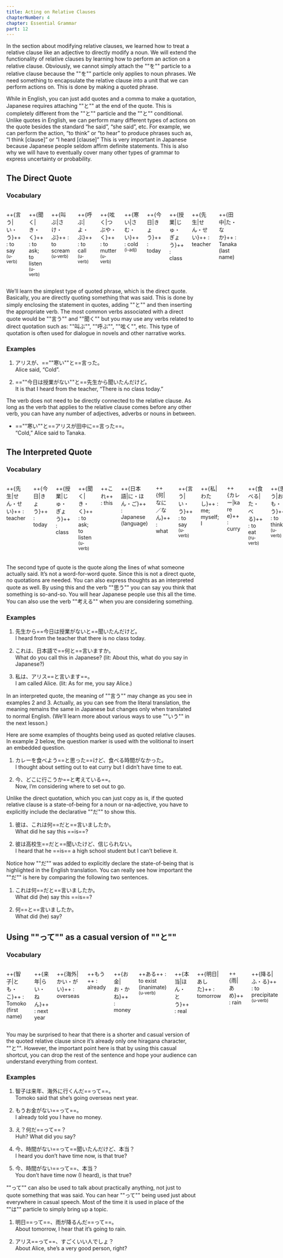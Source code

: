 ```yaml
---
title: Acting on Relative Clauses
chapterNumber: 4
chapter: Essential Grammar
part: 12
---
```


In the section about modifying relative clauses, we learned how to treat a relative clause like an adjective to directly modify a noun. We will extend the functionality of relative clauses by learning how to perform an action on a relative clause. Obviously, we cannot simply attach the ""を"" particle to a relative clause because the ""を"" particle only applies to noun phrases. We need something to encapsulate the relative clause into a unit that we can perform actions on. This is done by making a quoted phrase.

While in English, you can just add quotes and a comma to make a quotation, Japanese requires attaching ""と"" at the end of the quote. This is completely different from the ""と"" particle and the ""と"" conditional. Unlike quotes in English, we can perform many different types of actions on the quote besides the standard “he said”, “she said”, etc. For example, we can perform the action, “to think” or “to hear” to produce phrases such as, “I think [clause]” or “I heard [clause]” This is very important in Japanese because Japanese people seldom affirm definite statements. This is also why we will have to eventually cover many other types of grammar to express uncertainty or probability.

## The Direct Quote

### Vocabulary

<div class="columns">

++{言う|い・う}++
: to say <sup>(u-verb)</sup>

++{聞く|き・く}++
: to ask; to listen <sup>(u-verb)</sup>

++{叫ぶ|さけ・ぶ}++
: to scream <sup>(u-verb)</sup>

++{呼ぶ|よ・ぶ}++
: to call <sup>(u-verb)</sup>

++{呟く|つぶや・く}++
: to mutter <sup>(u-verb)</sup>

++{寒い|さむ・い}++
: cold <sup>(i-adj)</sup>

++{今日|きょう}++
: today

++{授業|じゅ・ぎょう}++
: class

++{先生|せん・せい}++
: teacher

++{田中|た・なか}++
: Tanaka (last name)

</div>

We’ll learn the simplest type of quoted phrase, which is the direct quote. Basically, you are directly quoting something that was said. This is done by simply enclosing the statement in quotes, adding ""と"" and then inserting the appropriate verb. The most common verbs associated with a direct quote would be ""言う"" and ""聞く"" but you may use any verbs related to direct quotation such as: ""叫ぶ"", ""呼ぶ"", ""呟く"", etc. This type of quotation is often used for dialogue in novels and other narrative works.

### Examples

1. アリスが、==""寒い""と==言った。  
   Alice said, “Cold”.

1. ==""今日は授業がない""と==先生から聞いたんだけど。  
   It is that I heard from the teacher, “There is no class today.”

The verb does not need to be directly connected to the relative clause. As long as the verb that applies to the relative clause comes before any other verb, you can have any number of adjectives, adverbs or nouns in between.

- ==""寒い""と==アリスが田中に==言った==。  
   “Cold,” Alice said to Tanaka.

## The Interpreted Quote

### Vocabulary

<div class="columns">

++{先生|せん・せい}++
: teacher

++{今日|きょう}++
: today

++{授業|じゅ・ぎょう}++
: class

++{聞く|き・く}++
: to ask; to listen <sup>(u-verb)</sup>

++これ++
: this

++{日本語|に・ほん・ご}++
: Japanese (language)

++{何|なに／なん}++
: what

++{言う|い・う}++
: to say <sup>(u-verb)</sup>

++{私|わたし}++
: me; myself; I

++{カレー|ka re e}++
: curry

++{食べる|た・べる}++
: to eat <sup>(ru-verb)</sup>

++{思う|おも・う}++
: to think <sup>(u-verb)</sup>

++{時間|じ・かん}++
: time

++{今|いま}++
: now

++どこ++
: where

++{行く|い・く}++
: to go <sup>(u-verb)</sup>

++{考える|かんが・える}++
: to think <sup>(ru-verb)</sup>

++{彼|かれ}++
: he; boyfriend

++{高校生|こう・こう・せい}++
: high school student

++{信じる|しん・じる}++
: to believe <sup>(ru-verb)</sup>

</div>

The second type of quote is the quote along the lines of what someone actually said. It’s not a word-for-word quote. Since this is not a direct quote, no quotations are needed. You can also express thoughts as an interpreted quote as well. By using this and the verb ""思う"" you can say you think that something is so-and-so. You will hear Japanese people use this all the time. You can also use the verb ""考える"" when you are considering something.

### Examples

1. 先生から==今日は授業がないと==聞いたんだけど。  
   I heard from the teacher that there is no class today.

1. これは、日本語で==何と==言いますか。  
   What do you call this in Japanese? (lit: About this, what do you say in Japanese?)

1. 私は、アリス==と言います==。  
   I am called Alice. (lit: As for me, you say Alice.)

In an interpreted quote, the meaning of ""言う"" may change as you see in examples 2 and 3. Actually, as you can see from the literal translation, the meaning remains the same in Japanese but changes only when translated to normal English. (We’ll learn more about various ways to use ""いう"" in the next lesson.)

Here are some examples of thoughts being used as quoted relative clauses. In example 2 below, the question marker is used with the volitional to insert an embedded question.

1. カレーを食べよう==と思った==けど、食べる時間がなかった。  
   I thought about setting out to eat curry but I didn’t have time to eat.

1. 今、どこに行こうか==と考えている==。  
   Now, I’m considering where to set out to go.

Unlike the direct quotation, which you can just copy as is, if the quoted relative clause is a state-of-being for a noun or na-adjective, you have to explicitly include the declarative ""だ"" to show this.

1. 彼は、これは何==だと==言いましたか。  
   What did he say this ==is==?

1. 彼は高校生==だと==聞いたけど、信じられない。  
   I heard that he ==is== a high school student but I can’t believe it.

Notice how ""だ"" was added to explicitly declare the state-of-being that is highlighted in the English translation. You can really see how important the ""だ"" is here by comparing the following two sentences.

1. これは何==だと==言いましたか。  
   What did (he) say this ==is==?

1. 何==と==言いましたか。  
   What did (he) say?

## Using ""って"" as a casual version of ""と""

### Vocabulary

<div class="columns">

++{智子|とも・こ}++
: Tomoko (first name)

++{来年|らい・ねん}++
: next year

++{海外|かい・がい}++
: overseas

++もう++
: already

++{お金|お・かね}++
: money

++ある++
: to exist (inanimate) <sup>(u-verb)</sup>

++{本当|ほん・とう}++
: real

++{明日|あした}++
: tomorrow

++{雨|あめ}++
: rain

++{降る|ふ・る}++
: to precipitate <sup>(u-verb)</sup>

++すごい++
: to a great extent <sup>(i-adj)</sup>

++いい++
: good <sup>(i-adj)</sup>

++{人|ひと}++
: person

</div>

You may be surprised to hear that there is a shorter and casual version of the quoted relative clause since it’s already only one hiragana character, ""と"". However, the important point here is that by using this casual shortcut, you can drop the rest of the sentence and hope your audience can understand everything from context.

### Examples

1. 智子は来年、海外に行くんだ==って==。  
   Tomoko said that she’s going overseas next year.

1. もうお金がない==って==。  
   I already told you I have no money.

1. え？何だ==って==？  
   Huh? What did you say?

1. 今、時間がない==って==聞いたんだけど、本当？  
   I heard you don’t have time now, is that true?

1. 今、時間がない==って==、本当？  
   You don’t have time now (I heard), is that true?

""って"" can also be used to talk about practically anything, not just to quote something that was said. You can hear ""って"" being used just about everywhere in casual speech. Most of the time it is used in place of the ""は"" particle to simply bring up a topic.

1. 明日==って==、雨が降るんだ==って==。  
   About tomorrow, I hear that it’s going to rain.

1. アリス==って==、すごくいい人でしょ？  
   About Alice, she’s a very good person, right?
